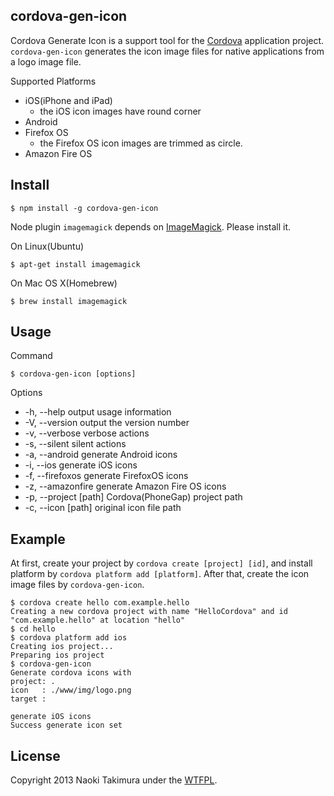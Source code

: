 cordova-gen-icon
-----------------------------------------------------------------------------
Cordova Generate Icon is a support tool for the [Cordova][cordova] application project.
`cordova-gen-icon` generates the icon image files for native applications from a logo image file.

Supported Platforms

* iOS(iPhone and iPad)
    * the iOS icon images have round corner
* Android
* Firefox OS
    * the Firefox OS icon images are trimmed as circle.
* Amazon Fire OS

Install
-----------------------------------------------------------------------------

    $ npm install -g cordova-gen-icon

Node plugin `imagemagick` depends on [ImageMagick][imagemagick]. Please install it.

On Linux(Ubuntu)

    $ apt-get install imagemagick

On Mac OS X(Homebrew)

    $ brew install imagemagick

Usage
-----------------------------------------------------------------------------

Command

    $ cordova-gen-icon [options]

Options

* -h, --help            output usage information
* -V, --version         output the version number
* -v, --verbose         verbose actions
* -s, --silent          silent actions
* -a, --android         generate Android icons
* -i, --ios             generate iOS icons
* -f, --firefoxos       generate FirefoxOS icons
* -z, --amazonfire      generate Amazon Fire OS icons
* -p, --project [path]  Cordova(PhoneGap) project path
* -c, --icon [path]     original icon file path

Example
-----------------------------------------------------------------------------
At first, create your project by `cordova create [project] [id]`,
and install platform by `cordova platform add [platform]`.
After that, create the icon image files by `cordova-gen-icon`.

    $ cordova create hello com.example.hello
    Creating a new cordova project with name "HelloCordova" and id "com.example.hello" at location "hello"
    $ cd hello
    $ cordova platform add ios
    Creating ios project...
    Preparing ios project
    $ cordova-gen-icon 
    Generate cordova icons with
    project: .
    icon   : ./www/img/logo.png
    target : 

    generate iOS icons
    Success generate icon set


License
-----------------------------------------------------------------------------
Copyright 2013 Naoki Takimura under the [WTFPL][wtfpl].

[cordova]: http://cordova.apache.org/ "Apache Cordova"
[imagemagick]: http://www.imagemagick.org/ "ImageMagick"
[wtfpl]: http://www.wtfpl.net/about/ "WTFPL"

